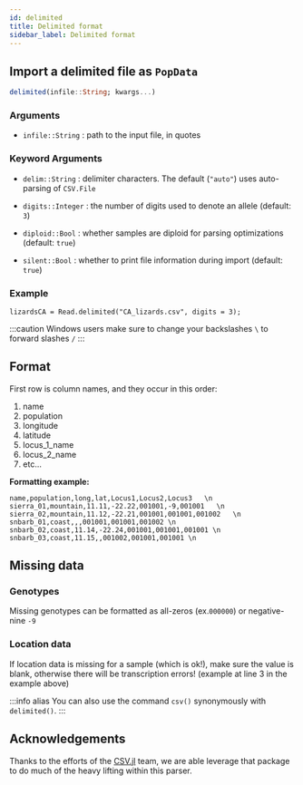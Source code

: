 ```yaml
---
id: delimited
title: Delimited format
sidebar_label: Delimited format
---
```


## Import a delimited file as `PopData`

```julia
delimited(infile::String; kwargs...)
```

### Arguments

- `infile::String` : path to the input file, in quotes

### Keyword Arguments

- `delim::String` : delimiter characters. The default (`"auto"`) uses auto-parsing of `CSV.File`

- `digits::Integer` : the number of digits used to denote an allele (default: `3`)
- `diploid::Bool`  : whether samples are diploid for parsing optimizations (default: `true`)
- `silent::Bool` : whether to print file information during import (default: `true`)

### Example
```
lizardsCA = Read.delimited("CA_lizards.csv", digits = 3);
```
:::caution Windows users
make sure to change your backslashes `\` to forward slashes `/` 
:::

## Format

First row is column names, and they occur in this order:
1. name
2. population
3. longitude
4. latitude
5. locus_1_name
6. locus_2_name
7. etc...

**Formatting example:**
```
name,population,long,lat,Locus1,Locus2,Locus3   \n
sierra_01,mountain,11.11,-22.22,001001,-9,001001   \n
sierra_02,mountain,11.12,-22.21,001001,001001,001002   \n
snbarb_01,coast,,,001001,001001,001002 \n
snbarb_02,coast,11.14,-22.24,001001,001001,001001 \n
snbarb_03,coast,11.15,,001002,001001,001001 \n
```

## Missing data
### Genotypes
Missing genotypes can be formatted as all-zeros (ex.`000000`) or negative-nine `-9`

### Location data
If location data is missing for a sample (which is ok!), make sure the value is blank, otherwise there will be transcription errors! (example at line 3 in the example above)




:::info alias
You can also use the command `csv()` synonymously with `delimited()`. 
:::

## Acknowledgements

Thanks to the efforts of the [CSV.jl](https://github.com/JuliaData/CSV.jl) team, we are able leverage that package to do much of the heavy lifting within this parser. 

